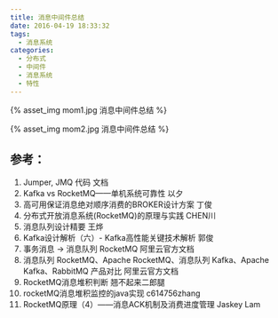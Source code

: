 ```yaml
---
title: 消息中间件总结
date: 2016-04-19 18:33:32
tags:
  - 消息系统
categories:
  - 分布式
  - 中间件 
  - 消息系统
  - 特性  
---
```


<p></p>
<!-- more -->

{% asset_img  mom1.jpg  消息中间件总结 %}

{% asset_img  mom2.jpg  消息中间件总结 %}

## 参考：

1. Jumper, JMQ 代码 文档
2. Kafka vs RocketMQ——单机系统可靠性 以夕
3. 高可用保证消息绝对顺序消费的BROKER设计方案 丁俊
4. 分布式开放消息系统(RocketMQ)的原理与实践 CHEN川
5. 消息队列设计精要 王烨
6. Kafka设计解析（六）- Kafka高性能关键技术解析 郭俊
7. 事务消息 -> 消息队列 RocketMQ 阿里云官方文档
8. 消息队列 RocketMQ、Apache RocketMQ、消息队列 Kafka、Apache Kafka、RabbitMQ 产品对比 阿里云官方文档
9. RocketMQ消息堆积判断 翘不起来二郎腿
10. rocketMQ消息堆积监控的java实现 c614756zhang
11. RocketMQ原理（4）——消息ACK机制及消费进度管理 Jaskey Lam
